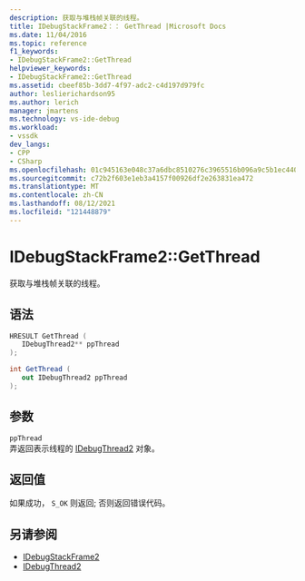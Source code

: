 ```yaml
---
description: 获取与堆栈帧关联的线程。
title: IDebugStackFrame2：： GetThread |Microsoft Docs
ms.date: 11/04/2016
ms.topic: reference
f1_keywords:
- IDebugStackFrame2::GetThread
helpviewer_keywords:
- IDebugStackFrame2::GetThread
ms.assetid: cbeef85b-3dd7-4f97-adc2-c4d197d979fc
author: leslierichardson95
ms.author: lerich
manager: jmartens
ms.technology: vs-ide-debug
ms.workload:
- vssdk
dev_langs:
- CPP
- CSharp
ms.openlocfilehash: 01c945163e048c37a6dbc8510276c3965516b096a9c5b1ec44022f0f013cdded
ms.sourcegitcommit: c72b2f603e1eb3a4157f00926df2e263831ea472
ms.translationtype: MT
ms.contentlocale: zh-CN
ms.lasthandoff: 08/12/2021
ms.locfileid: "121448879"
---
```

# <a name="idebugstackframe2getthread"></a>IDebugStackFrame2::GetThread
获取与堆栈帧关联的线程。

## <a name="syntax"></a>语法

```cpp
HRESULT GetThread ( 
   IDebugThread2** ppThread
);
```

```csharp
int GetThread ( 
   out IDebugThread2 ppThread
);
```

## <a name="parameters"></a>参数
`ppThread`\
弄返回表示线程的 [IDebugThread2](../../../extensibility/debugger/reference/idebugthread2.md) 对象。

## <a name="return-value"></a>返回值
 如果成功， `S_OK` 则返回; 否则返回错误代码。

## <a name="see-also"></a>另请参阅
- [IDebugStackFrame2](../../../extensibility/debugger/reference/idebugstackframe2.md)
- [IDebugThread2](../../../extensibility/debugger/reference/idebugthread2.md)
